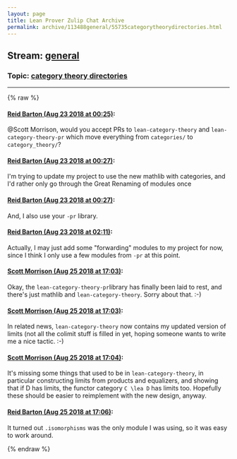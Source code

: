 ```yaml
---
layout: page
title: Lean Prover Zulip Chat Archive 
permalink: archive/113488general/55735categorytheorydirectories.html
---
```


## Stream: [general](index.html)
### Topic: [category theory directories](55735categorytheorydirectories.html)

---


{% raw %}
#### [ Reid Barton (Aug 23 2018 at 00:25)](https://leanprover.zulipchat.com/#narrow/stream/113488-general/topic/category%20theory%20directories/near/132605394):
<p><span class="user-mention" data-user-id="110087">@Scott Morrison</span>, would you accept PRs to <code>lean-category-theory</code> and <code>lean-category-theory-pr</code> which move everything from <code>categories/</code> to <code>category_theory/</code>?</p>

#### [ Reid Barton (Aug 23 2018 at 00:27)](https://leanprover.zulipchat.com/#narrow/stream/113488-general/topic/category%20theory%20directories/near/132605484):
<p>I'm trying to update my project to use the new mathlib with categories, and I'd rather only go through the Great Renaming of modules once</p>

#### [ Reid Barton (Aug 23 2018 at 00:27)](https://leanprover.zulipchat.com/#narrow/stream/113488-general/topic/category%20theory%20directories/near/132605487):
<p>And, I also use your <code>-pr</code> library.</p>

#### [ Reid Barton (Aug 23 2018 at 02:11)](https://leanprover.zulipchat.com/#narrow/stream/113488-general/topic/category%20theory%20directories/near/132609260):
<p>Actually, I may just add some "forwarding" modules to my project for now, since I think I only use a few modules from <code>-pr</code> at this point.</p>

#### [ Scott Morrison (Aug 25 2018 at 17:03)](https://leanprover.zulipchat.com/#narrow/stream/113488-general/topic/category%20theory%20directories/near/132751901):
<p>Okay, the <code>lean-category-theory-pr</code>library has finally been laid to rest, and there's just mathlib and <code>lean-category-theory</code>.  Sorry about that. :-)</p>

#### [ Scott Morrison (Aug 25 2018 at 17:03)](https://leanprover.zulipchat.com/#narrow/stream/113488-general/topic/category%20theory%20directories/near/132751912):
<p>In related news, <code>lean-category-theory</code> now contains my updated version of limits (not all the colimit stuff is filled in yet, hoping someone wants to write me a nice tactic. :-)</p>

#### [ Scott Morrison (Aug 25 2018 at 17:04)](https://leanprover.zulipchat.com/#narrow/stream/113488-general/topic/category%20theory%20directories/near/132751960):
<p>It's missing some things that used to be in <code>lean-category-theory</code>, in particular constructing limits from products and equalizers, and showing that if D has limits, the functor category <code>C \lea D</code> has limits too. Hopefully these should be easier to reimplement with the new design, anyway.</p>

#### [ Reid Barton (Aug 25 2018 at 17:06)](https://leanprover.zulipchat.com/#narrow/stream/113488-general/topic/category%20theory%20directories/near/132752036):
<p>It turned out <code>.isomorphisms</code> was the only module I was using, so it was easy to work around.</p>


{% endraw %}
